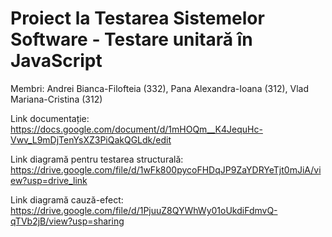 # Proiect la Testarea Sistemelor Software - Testare unitară în JavaScript 
Membri: Andrei Bianca-Filofteia (332), Pana Alexandra-Ioana (312), Vlad Mariana-Cristina (312)

Link documentație: https://docs.google.com/document/d/1mHOQm__K4JequHc-Vwv_L9mDjTenYsXZ3PiQakQGLdk/edit

Link diagramă pentru testarea structurală: https://drive.google.com/file/d/1wFk800pycoFHDqJP9ZaYDRYeTjt0mJiA/view?usp=drive_link

Link diagramă cauză-efect: https://drive.google.com/file/d/1PjuuZ8QYWhWy01oUkdiFdmvQ-qTVb2jB/view?usp=sharing

